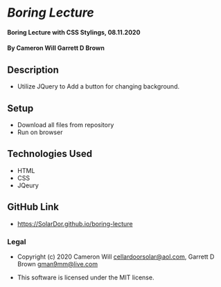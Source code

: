 # _Boring Lecture_

#### Boring Lecture with CSS Stylings, 08.11.2020

#### By Cameron Will Garrett D Brown

## Description

* Utilize JQuery to Add a button for changing background.

## Setup

* Download all files from repository
* Run on browser

## Technologies Used

* HTML
* CSS
* JQeury

## GitHub Link

* <https://SolarDor.github.io/boring-lecture>

### Legal

* Copyright (c) 2020 Cameron Will <cellardoorsolar@aol.com>, Garrett D Brown <gman9mm@live.com>

* This software is licensed under the MIT license.